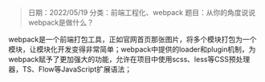 > 日期：2022/05/19
分类：前端工程化、webpack
题目：从你的角度说说webpack是做什么？

webpack是一个前端打包工具，正如官网首页那张图片，将多个模块打包为一个模块，让模块化开发变得非常简单；webpack中提供的loader和plugin机制，为webpack赋予了更加强大的功能，允许在项目中使用scss、less等CSS预处理器，TS、Flow等JavaScript扩展语法；